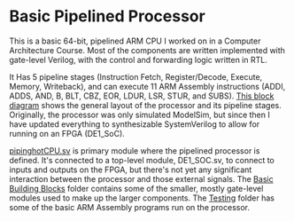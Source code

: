 # Basic Pipelined Processor

This is a basic 64-bit, pipelined ARM CPU I worked on in a Computer Architecture Course. Most of the components are written implemented with gate-level Verilog, with the control and forwarding logic written in RTL. 

It Has 5 pipeline stages (Instruction Fetch, Register/Decode, Execute, Memory, Writeback), and can execute 11 ARM Assembly instructions (ADDI, ADDS, AND, B, BLT, CBZ, EOR, LDUR, LSR, STUR, and SUBS). [This block diagram](./RoughDiagram_PipelinedProcessor.png) shows the general layout of the processor and its pipeline stages. Originally, the processor was only simulated ModelSim, but since then I have updated everything to synthesizable SystemVerilog to allow for running on an FPGA (DE1_SoC). 

[pipinghotCPU.sv](./pipinghotCPU.sv) is primary module where the pipelined processor is defined. It's connected to a top-level module, DE1_SOC.sv, to connect to inputs and outputs on the FPGA, but there's not yet any significant interaction between the processor and those external signals. The [Basic Building Blocks](./Basic_Building_Blocks) folder contains some of the smaller, mostly gate-level modules used to make up the larger components. The [Testing](./Testing) folder has some of the basic ARM Assembly programs run on the processor. 
